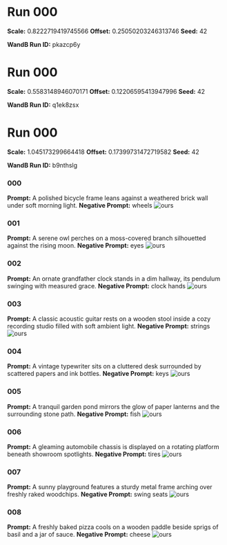 # Run 000
**Scale:** 0.8222719419745566
**Offset:** 0.25050203246313746
**Seed:** 42

**WandB Run ID:** pkazcp6y

# Run 000
**Scale:** 0.5583148946070171
**Offset:** 0.12206595413947996
**Seed:** 42

**WandB Run ID:** q1ek8zsx

# Run 000
**Scale:** 1.045173299664418
**Offset:** 0.17399731472719582
**Seed:** 42

**WandB Run ID:** b9nthslg

### 000
**Prompt:** A polished bicycle frame leans against a weathered brick wall under soft morning light.
**Negative Prompt:** wheels
![ours](ours_000.png)

### 001
**Prompt:** A serene owl perches on a moss-covered branch silhouetted against the rising moon.
**Negative Prompt:** eyes
![ours](ours_001.png)

### 002
**Prompt:** An ornate grandfather clock stands in a dim hallway, its pendulum swinging with measured grace.
**Negative Prompt:** clock hands
![ours](ours_002.png)

### 003
**Prompt:** A classic acoustic guitar rests on a wooden stool inside a cozy recording studio filled with soft ambient light.
**Negative Prompt:** strings
![ours](ours_003.png)

### 004
**Prompt:** A vintage typewriter sits on a cluttered desk surrounded by scattered papers and ink bottles.
**Negative Prompt:** keys
![ours](ours_004.png)

### 005
**Prompt:** A tranquil garden pond mirrors the glow of paper lanterns and the surrounding stone path.
**Negative Prompt:** fish
![ours](ours_005.png)

### 006
**Prompt:** A gleaming automobile chassis is displayed on a rotating platform beneath showroom spotlights.
**Negative Prompt:** tires
![ours](ours_006.png)

### 007
**Prompt:** A sunny playground features a sturdy metal frame arching over freshly raked woodchips.
**Negative Prompt:** swing seats
![ours](ours_007.png)

### 008
**Prompt:** A freshly baked pizza cools on a wooden paddle beside sprigs of basil and a jar of sauce.
**Negative Prompt:** cheese
![ours](ours_008.png)

